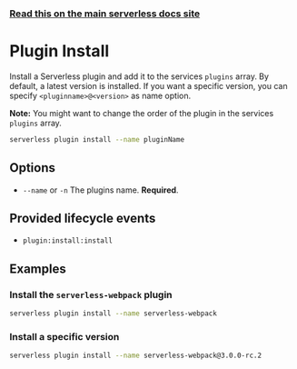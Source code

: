 <!--
title: Serverless Framework Commands - Apache OpenWhisk - Plugin Install
menuText: Plugin Install
menuOrder: 14
description: Install a Serverless plugin
layout: Doc
-->

<!-- DOCS-SITE-LINK:START automatically generated  -->

### [Read this on the main serverless docs site](https://www.serverless.com/framework/docs/providers/openwhisk/cli-reference/plugin-install)

<!-- DOCS-SITE-LINK:END -->

# Plugin Install

Install a Serverless plugin and add it to the services `plugins` array. By default, a latest version is installed.
If you want a specific version, you can specify `<pluginname>@<version>` as name option.

**Note:** You might want to change the order of the plugin in the services `plugins` array.

```bash
serverless plugin install --name pluginName
```

## Options

- `--name` or `-n` The plugins name. **Required**.

## Provided lifecycle events

- `plugin:install:install`

## Examples

### Install the `serverless-webpack` plugin

```bash
serverless plugin install --name serverless-webpack
```

### Install a specific version

```bash
serverless plugin install --name serverless-webpack@3.0.0-rc.2
```
